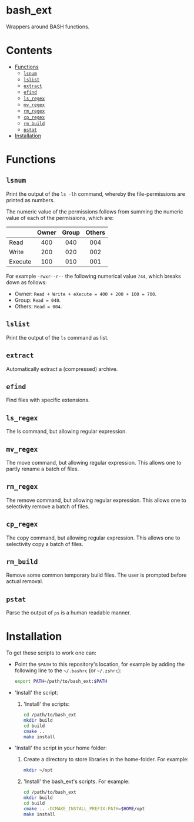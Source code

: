 # bash_ext

Wrappers around BASH functions.

# Contents

<!-- MarkdownTOC -->

- [Functions](#functions)
    - [`lsnum`](#lsnum)
    - [`lslist`](#lslist)
    - [`extract`](#extract)
    - [`efind`](#efind)
    - [`ls_regex`](#ls_regex)
    - [`mv_regex`](#mv_regex)
    - [`rm_regex`](#rm_regex)
    - [`cp_regex`](#cp_regex)
    - [`rm_build`](#rm_build)
    - [`pstat`](#pstat)
- [Installation](#installation)

<!-- /MarkdownTOC -->

# Functions

## `lsnum`

Print the output of the `ls -lh` command, whereby the file-permissions are printed as numbers.

The numeric value of the permissions follows from summing the numeric value of each of the permissions, which are:

|         | Owner | Group | Others |
| ------- | :---: | :---: | :----: |
| Read    |  400  |  040  |  004   |
| Write   |  200  |  020  |  002   |
| Execute |  100  |  010  |  001   |

For example `-rwxr--r--` the following numerical value `744`, which breaks down as follows:

* Owner: `Read + Write + eXecute = 400 + 200 + 100 = 700`.
* Group: `Read = 040`.
* Others: `Read = 004`.

## `lslist`

Print the output of the `ls` command as list.

## `extract`

Automatically extract a (compressed) archive.

## `efind`

Find files with specific extensions.

## `ls_regex`

The ls command, but allowing regular expression.

## `mv_regex`

The move command, but allowing regular expression. This allows one to partly rename a batch of files.

## `rm_regex`

The remove command, but allowing regular expression. This allows one to selectivity remove a batch of files.

## `cp_regex`

The copy command, but allowing regular expression. This allows one to selectivity copy a batch of files.

## `rm_build`

Remove some common temporary build files. The user is prompted before actual removal.

## `pstat`

Parse the output of `ps` is a human readable manner.

# Installation

To get these scripts to work one can:

-   Point the `$PATH` to this repository's location, for example by adding the following line to the `~/.bashrc` (or `~/.zshrc`):
  
    ```bash
    export PATH=/path/to/bash_ext:$PATH
    ```

-   'Install' the script:
  
    1.  'Install' the scripts:
  
        ```bash
        cd /path/to/bash_ext
        mkdir build
        cd build
        cmake .. 
        make install
        ```
     
-   'Install' the script in your home folder:
  
    1.  Create a directory to store libraries in the home-folder. For example:
  
        ```bash
        mkdir ~/opt
        ```

    2.  'Install' the bash_ext's scripts. For example:
  
        ```bash
        cd /path/to/bash_ext
        mkdir build
        cd build
        cmake .. -DCMAKE_INSTALL_PREFIX:PATH=$HOME/opt
        make install
        ```
